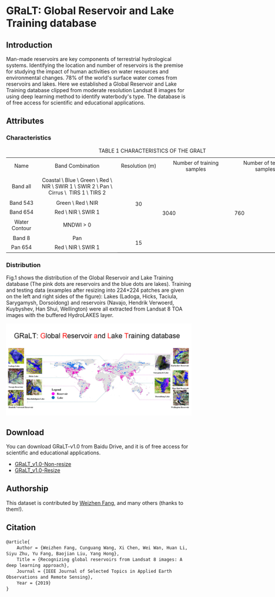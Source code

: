 # GRaLT: Global Reservoir and Lake Training database

## Introduction

Man-made reservoirs are key components of terrestrial hydrological systems. Identifying the location and number of reservoirs is the premise for studying the impact of human activities on water resources and environmental changes. 78% of the world's surface water comes from reservoirs and lakes. Here we established a Global Reservoir and Lake Training database clipped from moderate resolution Landsat 8 images for using deep learning method to identify waterbody's type. The database is of free access for scientific and educational applications.

## Attributes

### Characteristics

<table border="0" cellpadding="0" cellspacing="0" width="794" style="border-collapse:
 collapse;table-layout:fixed;width:597pt"> 
 <caption>TABLE 1 CHARACTERISTICS OF THE GRALT</caption>
   <colgroup>
    <col width="72" style="width:60pt" /> 
    <col width="226" style="mso-width-source:userset;mso-width-alt:7232;width:170pt" /> 
    <col width="106" style="mso-width-source:userset;mso-width-alt:3392;width:85pt" /> 
    <col width="204" style="mso-width-source:userset;mso-width-alt:6528;width:60pt" /> 
    <col width="186" style="mso-width-source:userset;mso-width-alt:5952;width:60pt" /> 
   </colgroup>
   <tbody>
    <tr height="40" style="height:30.0pt"> 
     <td height="40" class="xl6522915" width="72" style="height:30.0pt;width:54pt;text-align:center;vertical-align:middle">Name</td> 
     <td class="xl6522915" width="226" style="width:170pt;text-align:center;vertical-align:middle">Band Combination</td> 
     <td class="xl6522915" width="106" style="width:80pt;text-align:center;vertical-align:middle">Resolution (m)</td> 
     <td class="xl6522915" width="204" style="width:153pt;text-align:center;vertical-align:middle">Number of training samples</td> 
     <td class="xl6522915" width="186" style="width:140pt;text-align:center;vertical-align:middle">Number of testing samples</td> 
    </tr> 
    <tr height="60" style="height:45.0pt"> 
     <td height="60" class="xl6622915" width="72" style="height:45.0pt;width:54pt;text-align:center;vertical-align:middle">Band all</td> 
     <td class="xl6622915" width="226" style="width:170pt;text-align:center;vertical-align:middle">Coastal \ Blue \ Green \ Red \ NIR \ SWIR 1 \ SWIR 2 \ Pan \ Cirrus \<span style="mso-spacerun:yes">&nbsp; </span>TIRS 1 \ TIRS 2</td> 
     <td rowspan="4" class="xl6722915" width="106" style="border-top:none;width:80pt;text-align:center;vertical-align:middle">30</td> 
     <td rowspan="6" class="xl6722915" width="204" style="border-bottom:1.0pt solid black;
  border-top:none;width:153pt">3040</td> 
     <td rowspan="6" class="xl6722915" width="186" style="border-bottom:1.0pt solid black;
  border-top:none;width:140pt">760</td> 
    </tr> 
    <tr height="20" style="height:15.0pt"> 
     <td height="20" class="xl6622915" width="72" style="height:15.0pt;width:54pt;text-align:center;vertical-align:middle">Band 543</td> 
     <td class="xl6622915" width="226" style="width:170pt;text-align:center;vertical-align:middle">Green \ Red \ NIR</td> 
    </tr> 
    <tr height="20" style="height:15.0pt"> 
     <td height="20" class="xl6622915" width="72" style="height:15.0pt;width:54pt;text-align:center;vertical-align:middle">Band 654</td> 
     <td class="xl6622915" width="226" style="width:170pt;text-align:center;vertical-align:middle">Red \ NIR \ SWIR 1</td> 
    </tr> 
    <tr height="40" style="height:30.0pt"> 
     <td height="40" class="xl6622915" width="72" style="height:30.0pt;width:54pt;text-align:center;vertical-align:middle">Water Contour</td> 
     <td class="xl6822915" width="226" style="width:170pt;text-align:center;vertical-align:middle">MNDWI &gt; 0</td> 
    </tr> 
    <tr height="20" style="height:15.0pt"> 
     <td height="20" class="xl6622915" width="72" style="height:15.0pt;width:54pt;text-align:center;vertical-align:middle">Band 8</td> 
     <td class="xl6622915" width="226" style="width:170pt;text-align:center;vertical-align:middle">Pan</td> 
     <td rowspan="2" class="xl6622915" width="106" style="border-bottom:1.0pt solid black;
  width:80pt;text-align:center;vertical-align:middle">15</td> 
    </tr> 
    <tr height="21" style="height:15.75pt"> 
     <td height="21" class="xl6922915" width="72" style="height:15.75pt;width:54pt;text-align:center;vertical-align:middle">Pan 654</td> 
     <td class="xl6922915" width="226" style="width:170pt;text-align:center;vertical-align:middle">Red \ NIR \ SWIR 1</td> 
    </tr>
   </tbody>
  </table>

### Distribution 
Fig.1 shows the distribution of the Global Reservoir and Lake Training database (The pink dots are reservoirs and the blue dots are lakes). Training and testing data (examples after resizing into 224×224 patches are given on the left and right sides of the figure): Lakes (Ladoga, Hicks, Taciula, Sarygamysh, Dorsoidong) and reservoirs (Navajo, Hendrik Verwoerd, Kuybyshev, Han Shui, Wellington) were all extracted from Landsat 8 TOA images with the buffered HydroLAKES layer.

<div style="color:#0000FF" align="center">
<img src="images/cover.jpg" width="1000"/> 
</div>

## Download

You can download GRaLT-v1.0 from Baidu Drive, and it is of free access for scientific and educational applications.
* [GRaLT_v1.0-Non-resize](https://pan.baidu.com/s/1aL07F29VJ4GI_hsMhnEN-g) 
* [GRaLT_v1.0-Resize](https://pan.baidu.com/s/19QLR9kXlAzA5ogXNYHbYUA) 

## Authorship

This dataset is contributed by [Weizhen Fang](https://github.com/Weizhen-Fang), and many others (thanks to them!).

## Citation

    @article{
        Author = {Weizhen Fang, Cunguang Wang, Xi Chen, Wei Wan, Huan Li, Siyu Zhu, Yu Fang, Baojian Liu, Yang Hong},
        Title = {Recognizing global reservoirs from Landsat 8 images: A deep learning approach},
        Journal = {IEEE Journal of Selected Topics in Applied Earth Observations and Remote Sensing},
        Year = {2019}
    }
